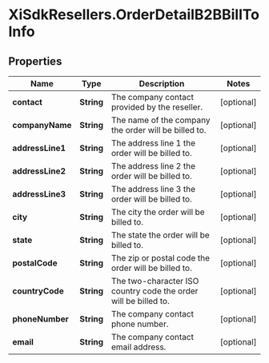 # XiSdkResellers.OrderDetailB2BBillToInfo

## Properties

Name | Type | Description | Notes
------------ | ------------- | ------------- | -------------
**contact** | **String** | The company contact provided by the reseller. | [optional] 
**companyName** | **String** | The name of the company the order will be billed to. | [optional] 
**addressLine1** | **String** | The address line 1 the order will be billed to. | [optional] 
**addressLine2** | **String** | The address line 2 the order will be billed to. | [optional] 
**addressLine3** | **String** | The address line 3 the order will be billed to. | [optional] 
**city** | **String** | The city the order will be billed to. | [optional] 
**state** | **String** | The state the order will be billed to. | [optional] 
**postalCode** | **String** | The zip or postal code the order will be billed to. | [optional] 
**countryCode** | **String** | The two-character ISO country code the order will be billed to. | [optional] 
**phoneNumber** | **String** | The company contact phone number. | [optional] 
**email** | **String** | The company contact email address. | [optional] 


